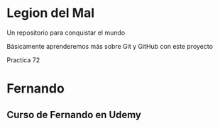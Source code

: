 # Legion del Mal
Un repositorio para conquistar el mundo

Básicamente aprenderemos más sobre Git y GitHub con este proyecto

Practica 72


# Fernando


## Curso de Fernando en Udemy
